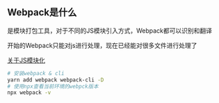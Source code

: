 ## Webpack是什么

是模块打包工具，对于不同的JS模块引入方式，Webpack都可以识别和翻译

开始的Webpack只能对js进行处理，现在已经能对很多文件进行处理了

[关于JS模块化](https://juejin.im/post/5c17ad756fb9a049ff4e0a62)



```bash
# 安装webpack & cli
yarn add webpack webpack-cli -D
# 使用npx查看当前环境的webpck版本
npx webpack -v
```

